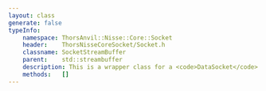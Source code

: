 ```yaml
---
layout: class
generate: false
typeInfo:
    namespace: ThorsAnvil::Nisse::Core::Socket
    header:    ThorsNisseCoreSocket/Socket.h
    classname: SocketStreamBuffer
    parent:    std::streambuffer
    description: This is a wrapper class for a <code>DataSocket</code> that allows the socket to be treated like <code>std::streambuf</code>.<br>This class overrides just enough virtual functions to make the <code>ISocketStream</code> and <code>OSocketStream</code> useful.<br>This class provides no public API and is designed to be used solely with the following stream objects.
    methods:   []
---
```


